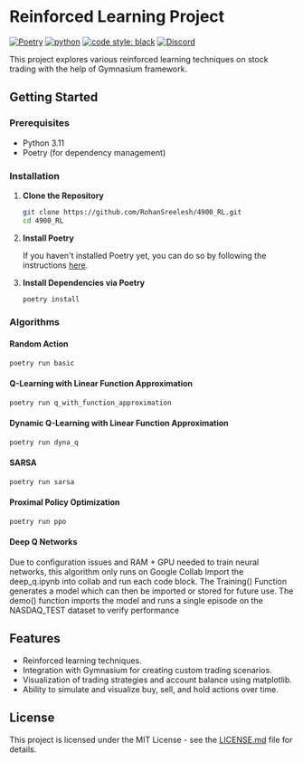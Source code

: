 # Reinforced Learning Project

[![Poetry](https://img.shields.io/endpoint?url=https://python-poetry.org/badge/v0.json)](https://python-poetry.org/)
[![python](https://img.shields.io/badge/python-3.11-3776AB?logo=python)](https://www.python.org/downloads/release/python-3110/)
[![code style: black](https://img.shields.io/badge/code%20style-black-000000.svg)](https://github.com/psf/black)
[![Discord](https://img.shields.io/badge/discord-5865F2?logo=discord&logoColor=white)](https://discord.gg/KY7HGvfw)

This project explores various reinforced learning techniques on stock trading with the help of Gymnasium framework.

## Getting Started

### Prerequisites

- Python 3.11
- Poetry (for dependency management)

### Installation

1. **Clone the Repository**

   ```bash
   git clone https://github.com/RohanSreelesh/4900_RL.git
   cd 4900_RL
   ```

2. **Install Poetry**

   If you haven't installed Poetry yet, you can do so by following the instructions [here](https://python-poetry.org/docs/#installation).

3. **Install Dependencies via Poetry**

   ```bash
   poetry install
   ```

### Algorithms

#### Random Action

```bash
poetry run basic
```

#### Q-Learning with Linear Function Approximation

```bash
poetry run q_with_function_approximation
```

#### Dynamic Q-Learning with Linear Function Approximation

```bash
poetry run dyna_q
```

#### SARSA

```bash
poetry run sarsa
```

#### Proximal Policy Optimization

```bash
poetry run ppo
```

#### Deep Q Networks
Due to configuration issues and RAM + GPU needed to train neural networks, this algorithm only runs on Google Collab
 Import the deep_q.ipynb into collab and run each code block.
 The Training() Function generates a model which can then be imported or stored for future use.
 The demo() function imports the model and runs a single episode on the NASDAQ_TEST dataset to verify performance

## Features

- Reinforced learning techniques.
- Integration with Gymnasium for creating custom trading scenarios.
- Visualization of trading strategies and account balance using matplotlib.
- Ability to simulate and visualize buy, sell, and hold actions over time.

## License

This project is licensed under the MIT License - see the [LICENSE.md](LICENSE.md) file for details.
